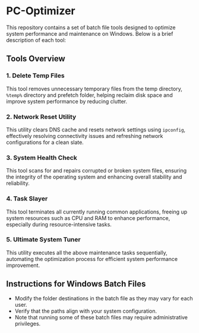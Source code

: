 # PC-Optimizer
This repository contains a set of batch file tools designed to optimize system performance and maintenance on Windows. Below is a brief description of each tool:

## Tools Overview

### 1. Delete Temp Files
This tool removes unnecessary temporary files from the temp directory, `%temp%` directory and prefetch folder, helping reclaim disk space and improve system performance by reducing clutter.

### 2. Network Reset Utility
This utility clears DNS cache and resets network settings using `ipconfig`, effectively resolving connectivity issues and refreshing network configurations for a clean slate.

### 3. System Health Check
This tool scans for and repairs corrupted or broken system files, ensuring the integrity of the operating system and enhancing overall stability and reliability.

### 4. Task Slayer
This tool terminates all currently running common applications, freeing up system resources such as CPU and RAM to enhance performance, especially during resource-intensive tasks.

### 5. Ultimate System Tuner
This utility executes all the above maintenance tasks sequentially, automating the optimization process for efficient system performance improvement.

## Instructions for Windows Batch Files
- Modify the folder destinations in the batch file as they may vary for each user.
- Verify that the paths align with your system configuration.
- Note that running some of these batch files may require administrative privileges.
